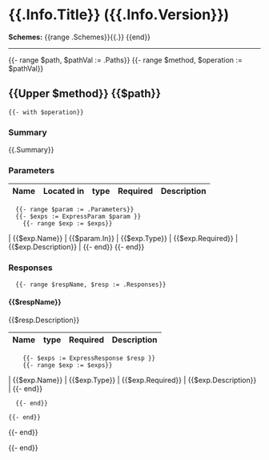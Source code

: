 # {{.Info.Title}} ({{.Info.Version}})

**Schemes:** {{range .Schemes}}{{.}} {{end}}

---
{{- range $path, $pathVal := .Paths}}
  {{- range $method, $operation := $pathVal}}

## {{Upper $method}} {{$path}}
    {{- with $operation}}

### Summary
{{.Summary}}

### Parameters
| Name | Located in | type | Required | Description |
| ---- | ---------- |  ---- | -------- | ----------- |
      {{- range $param := .Parameters}}
      {{- $exps := ExpressParam $param }}
        {{- range $exp := $exps}}
| {{$exp.Name}} | {{$param.In}} | {{$exp.Type}} | {{$exp.Required}} | {{$exp.Description}} |
        {{- end}}
      {{- end}}

### Responses
      {{- range $respName, $resp := .Responses}}

#### {{$respName}}
{{$resp.Description}}

| Name | type | Required | Description |
| ---- | ---- | -------- | ----------- |
        {{- $exps := ExpressResponse $resp }}
        {{- range $exp := $exps}}
| {{$exp.Name}} | {{$exp.Type}} | {{$exp.Required}} | {{$exp.Description}} |
        {{- end}}

      {{- end}}

    {{- end}}


  {{- end}}


{{- end}}
